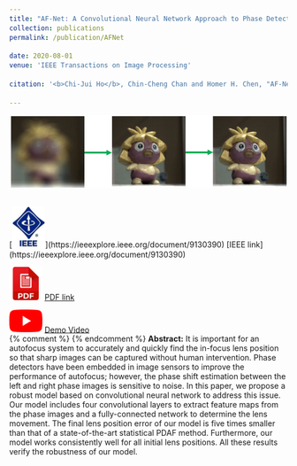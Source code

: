 ```yaml
---
title: "AF-Net: A Convolutional Neural Network Approach to Phase Detection Autofocus"
collection: publications
permalink: /publication/AFNet

date: 2020-08-01
venue: 'IEEE Transactions on Image Processing'

citation: '<b>Chi-Jui Ho</b>, Chin-Cheng Chan and Homer H. Chen, "AF-Net: A Convolutional Neural Network Approach to Phase Detection Autofocus," in <i>IEEE Transactions on Image Processing</i>, vol. 29, pp. 6386-6395, 2020, doi: 10.1109/TIP.2019.2947349.'

---
```

<img src='/images/PDAF.jpg' width='600' > <br/>

<br/>
[<img src='/images/IEEE.jpeg' width='60' >](https://ieeexplore.ieee.org/document/9130390)
[IEEE link](https://ieeexplore.ieee.org/document/9130390) 

[<img src='/images/pdf.png' width='60' >](http://JerryHoTaiwan.github.io/files/AFNet_TIP.pdf)
[PDF link](http://JerryHoTaiwan.github.io/files/AFNet_TIP.pdf) 

[<img src='/images/youtube.png' width='60' >](http://JerryHoTaiwan.github.io/files/AFNet_TIP.pdf)
[Demo Video](https://www.youtube.com/watch?v=9_BJ8C9Q8_k)
<br/>
{% comment %} 
{% endcomment %}
**Abstract:** It is important for an autofocus system to accurately and quickly find the in-focus lens position so that sharp images can be captured without human intervention. Phase detectors have been embedded in image sensors to improve the performance of autofocus; however, the phase shift estimation between the left and right phase images is sensitive to noise. In this paper, we propose a robust model based on convolutional neural network to address this issue. Our model includes four convolutional layers to extract feature maps from the phase images and a fully-connected network to determine the lens movement. The final lens position error of our model is five times smaller than that of a state-of-the-art statistical PDAF method. Furthermore, our model works consistently well for all initial lens positions. All these results verify the robustness of our model. <br/>

<!-- paperurl: 'http://academicpages.github.io/files/paper1.pdf' -->
